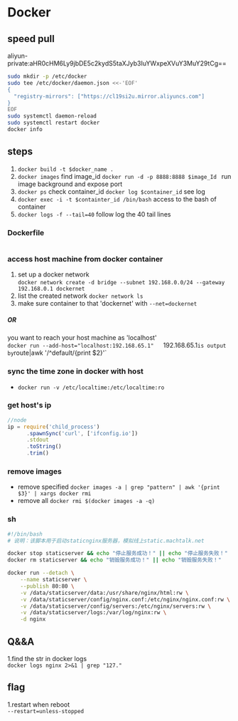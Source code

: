 # Docker

## speed pull  
aliyun-private:aHR0cHM6Ly9jbDE5c2kydS5taXJyb3IuYWxpeXVuY3MuY29tCg==  
```bash
sudo mkdir -p /etc/docker
sudo tee /etc/docker/daemon.json <<-'EOF'
{
  "registry-mirrors": ["https://cl19si2u.mirror.aliyuncs.com"]
}
EOF
sudo systemctl daemon-reload
sudo systemctl restart docker
docker info
```

## steps
1. `docker build -t $docker_name .`
2. `docker images` find image_id  `docker run -d -p 8888:8888 $image_Id ` run image background and expose port
3. `docker ps` check container_id `docker log $container_id` see log
4. `docker exec -i -t $containter_id /bin/bash` access to the bash of container
5. `docker logs -f --tail=40` follow log the 40 tail lines


### Dockerfile
```Dockerfile

```


### access host machine from docker container
1. set up a docker network  
`docker network create -d bridge --subnet 192.168.0.0/24 --gateway 192.168.0.1 dockernet`
2. list the created network  `docker network ls`
3. make sure container to that 'dockernet' with `--net=dockernet`
 
##### OR  
you want to reach your host machine as 'localhost'  
`docker run --add-host="localhost:192.168.65.1"  
`192.168.65.1` is output by `route|awk '/^default/{print $2}'`


### sync the time zone in docker with host

 + `docker run -v /etc/localtime:/etc/localtime:ro `

### get host's ip
```js 
//node
ip = require('child_process')
      .spawnSync('curl', ['ifconfig.io'])
      .stdout
      .toString()
      .trim()

```

### remove images
+ remove specified `docker images -a | grep "pattern" | awk '{print $3}' | xargs docker rmi` 
+ remove all       `docker rmi $(docker images -a -q)`


### sh
```bash
#!/bin/bash
# 说明：该脚本用于启动staticnginx服务器，模拟线上static.machtalk.net

docker stop staticserver && echo "停止服务成功！" || echo "停止服务失败！"
docker rm staticserver && echo "销毁服务成功！" || echo "销毁服务失败！"

docker run --detach \
    --name staticserver \
    --publish 80:80 \
    -v /data/staticserver/data:/usr/share/nginx/html:rw \
    -v /data/staticserver/config/nginx.conf:/etc/nginx/nginx.conf:rw \
    -v /data/staticserver/config/servers:/etc/nginx/servers:rw \
    -v /data/staticserver/logs:/var/log/nginx:rw \
    -d nginx
```


## Q&&A
1.find the str in docker logs  
`docker logs nginx 2>&1 | grep "127." `


## flag  
1.restart when reboot  
`--restart=unless-stopped`  

